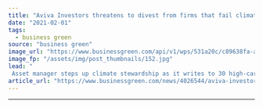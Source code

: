 ```yaml
---
title: "Aviva Investors threatens to divest from firms that fail climate tests"
date: "2021-02-01"
tags: 
  - business green
source: "business green"
image_url: "https://www.businessgreen.com/api/v1/wps/531a20c/c89638fa-a29f-43a4-be43-a4ca8995cc70/3/aviva-sign-185x114.jpg"
image_fp: "/assets/img/post_thumbnails/152.jpg"
lead: "
 Asset manager steps up climate stewardship as it writes to 30 high-carbon companies in its portfolio to urge them to take action ..."
article_url: "https://www.businessgreen.com/news/4026544/aviva-investors-threatens-divest-firms-fail-climate-tests"
---
```


---
